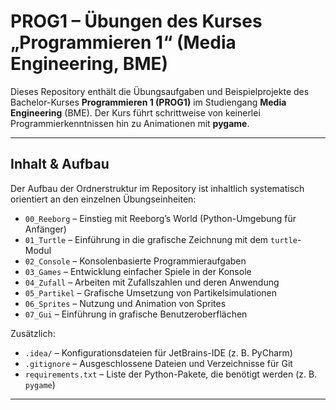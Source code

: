 # PROG1 – Übungen des Kurses „Programmieren 1“ (Media Engineering, BME)

Dieses Repository enthält die Übungsaufgaben und Beispielprojekte des Bachelor-Kurses **Programmieren 1 (PROG1)** 
im Studiengang **Media Engineering** (BME). Der Kurs führt schrittweise von keinerlei Programmierkenntnissen hin zu 
Animationen mit **pygame**.

---

##  Inhalt & Aufbau

Der Aufbau der Ordnerstruktur im Repository ist inhaltlich systematisch orientiert an den einzelnen Übungseinheiten:

- `00_Reeborg` – Einstieg mit Reeborg’s World (Python-Umgebung für Anfänger)
- `01_Turtle` – Einführung in die grafische Zeichnung mit dem `turtle`-Modul
- `02_Console` – Konsolenbasierte Programmieraufgaben
- `03_Games` – Entwicklung einfacher Spiele in der Konsole
- `04_Zufall` – Arbeiten mit Zufallszahlen und deren Anwendung
- `05_Partikel` – Grafische Umsetzung von Partikelsimulationen
- `06_Sprites` – Nutzung und Animation von Sprites
- `07_Gui` – Einführung in grafische Benutzeroberflächen

Zusätzlich:

- `.idea/` – Konfigurationsdateien für JetBrains-IDE (z. B. PyCharm)
- `.gitignore` – Ausgeschlossene Dateien und Verzeichnisse für Git
- `requirements.txt` – Liste der Python-Pakete, die benötigt werden (z. B. `pygame`)

---

